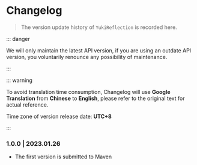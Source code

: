 # Changelog

> The version update history of `YukiReflection` is recorded here.

::: danger

We will only maintain the latest API version, if you are using an outdate API version, you voluntarily renounce any possibility of maintenance.

:::

::: warning

To avoid translation time consumption, Changelog will use **Google Translation** from **Chinese** to **English**, please refer to the original text for actual reference.

Time zone of version release date: **UTC+8**

:::

### 1.0.0 | 2023.01.26 &ensp;<Badge type="tip" text="latest" vertical="middle" />

- The first version is submitted to Maven